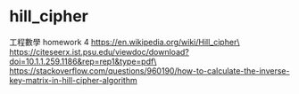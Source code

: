 # hill_cipher
工程數學 homework 4
https://en.wikipedia.org/wiki/Hill_cipher\
https://citeseerx.ist.psu.edu/viewdoc/download?doi=10.1.1.259.1186&rep=rep1&type=pdf\
https://stackoverflow.com/questions/960190/how-to-calculate-the-inverse-key-matrix-in-hill-cipher-algorithm
